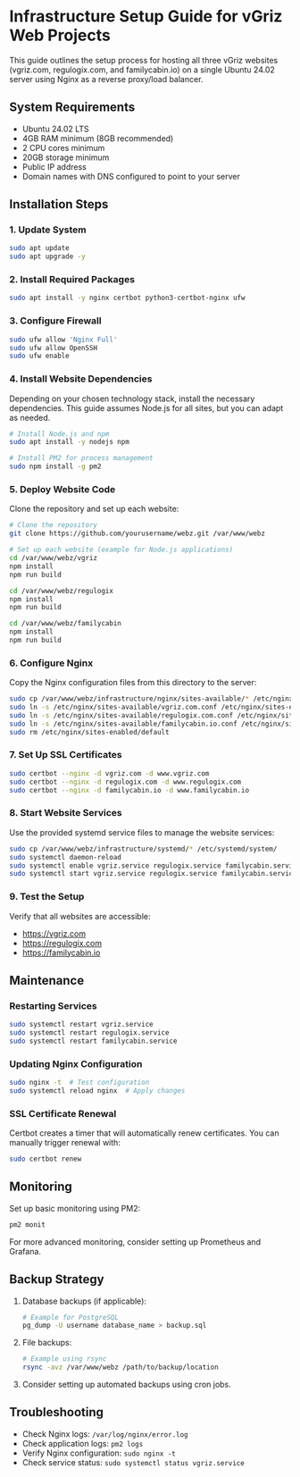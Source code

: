# Infrastructure Setup Guide for vGriz Web Projects

This guide outlines the setup process for hosting all three vGriz websites (vgriz.com, regulogix.com, and familycabin.io) on a single Ubuntu 24.02 server using Nginx as a reverse proxy/load balancer.

## System Requirements

- Ubuntu 24.02 LTS
- 4GB RAM minimum (8GB recommended)
- 2 CPU cores minimum
- 20GB storage minimum
- Public IP address
- Domain names with DNS configured to point to your server

## Installation Steps

### 1. Update System

```bash
sudo apt update
sudo apt upgrade -y
```

### 2. Install Required Packages

```bash
sudo apt install -y nginx certbot python3-certbot-nginx ufw
```

### 3. Configure Firewall

```bash
sudo ufw allow 'Nginx Full'
sudo ufw allow OpenSSH
sudo ufw enable
```

### 4. Install Website Dependencies

Depending on your chosen technology stack, install the necessary dependencies. This guide assumes Node.js for all sites, but you can adapt as needed.

```bash
# Install Node.js and npm
sudo apt install -y nodejs npm

# Install PM2 for process management
sudo npm install -g pm2
```

### 5. Deploy Website Code

Clone the repository and set up each website:

```bash
# Clone the repository
git clone https://github.com/yourusername/webz.git /var/www/webz

# Set up each website (example for Node.js applications)
cd /var/www/webz/vgriz
npm install
npm run build

cd /var/www/webz/regulogix
npm install
npm run build

cd /var/www/webz/familycabin
npm install
npm run build
```

### 6. Configure Nginx

Copy the Nginx configuration files from this directory to the server:

```bash
sudo cp /var/www/webz/infrastructure/nginx/sites-available/* /etc/nginx/sites-available/
sudo ln -s /etc/nginx/sites-available/vgriz.com.conf /etc/nginx/sites-enabled/
sudo ln -s /etc/nginx/sites-available/regulogix.com.conf /etc/nginx/sites-enabled/
sudo ln -s /etc/nginx/sites-available/familycabin.io.conf /etc/nginx/sites-enabled/
sudo rm /etc/nginx/sites-enabled/default
```

### 7. Set Up SSL Certificates

```bash
sudo certbot --nginx -d vgriz.com -d www.vgriz.com
sudo certbot --nginx -d regulogix.com -d www.regulogix.com
sudo certbot --nginx -d familycabin.io -d www.familycabin.io
```

### 8. Start Website Services

Use the provided systemd service files to manage the website services:

```bash
sudo cp /var/www/webz/infrastructure/systemd/* /etc/systemd/system/
sudo systemctl daemon-reload
sudo systemctl enable vgriz.service regulogix.service familycabin.service
sudo systemctl start vgriz.service regulogix.service familycabin.service
```

### 9. Test the Setup

Verify that all websites are accessible:
- https://vgriz.com
- https://regulogix.com
- https://familycabin.io

## Maintenance

### Restarting Services

```bash
sudo systemctl restart vgriz.service
sudo systemctl restart regulogix.service
sudo systemctl restart familycabin.service
```

### Updating Nginx Configuration

```bash
sudo nginx -t  # Test configuration
sudo systemctl reload nginx  # Apply changes
```

### SSL Certificate Renewal

Certbot creates a timer that will automatically renew certificates. You can manually trigger renewal with:

```bash
sudo certbot renew
```

## Monitoring

Set up basic monitoring using PM2:

```bash
pm2 monit
```

For more advanced monitoring, consider setting up Prometheus and Grafana.

## Backup Strategy

1. Database backups (if applicable):
   ```bash
   # Example for PostgreSQL
   pg_dump -U username database_name > backup.sql
   ```

2. File backups:
   ```bash
   # Example using rsync
   rsync -avz /var/www/webz /path/to/backup/location
   ```

3. Consider setting up automated backups using cron jobs.

## Troubleshooting

- Check Nginx logs: `/var/log/nginx/error.log`
- Check application logs: `pm2 logs`
- Verify Nginx configuration: `sudo nginx -t`
- Check service status: `sudo systemctl status vgriz.service`
